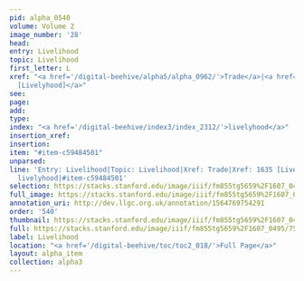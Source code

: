 ```yaml
---
pid: alpha_0540
volume: Volume 2
image_number: '28'
head: 
entry: Livelihood
topic: Livelihood
first_letter: L
xref: "<a href='/digital-beehive/alpha5/alpha_0962/'>Trade</a>|<a href='/digital-beehive/toc/toc2_321/'>1635
  [Livelyhood]</a>"
see: 
page: 
add: 
type: 
index: "<a href='/digital-beehive/index3/index_2312/'>livelyhood</a>"
insertion_xref: 
insertion: 
item: "#item-c59484501"
unparsed: 
line: 'Entry: Livelihood|Topic: Livelihood|Xref: Trade|Xref: 1635 [Livelyhood]|Index:
  livelyhood|#item-c59484501'
selection: https://stacks.stanford.edu/image/iiif/fm855tg5659%2F1607_0495/753,3936,2965,526/full/0/default.jpg
full_image: https://stacks.stanford.edu/image/iiif/fm855tg5659%2F1607_0495/full/full/0/default.jpg
annotation_uri: http://dev.llgc.org.uk/annotation/1564769754291
order: '540'
thumbnail: https://stacks.stanford.edu/image/iiif/fm855tg5659%2F1607_0495/753,3936,600,180/250,/0/default.jpg
full: https://stacks.stanford.edu/image/iiif/fm855tg5659%2F1607_0495/753,3936,2965,526/full/0/default.jpg
label: Livelihood
location: "<a href='/digital-beehive/toc/toc2_018/'>Full Page</a>"
layout: alpha_item
collection: alpha3
---
```

